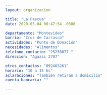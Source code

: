```yaml
---
layout: organizacion

title: "La Pascua"
date: 2020-05-04 00:47:54 -0300

departamento: "Montevideo"
barrio: "Cruz de Carrasco"
actividades: "Punto de Donación"
necesidades: "Alimentos"
telefono_contacto: "25258077 "
direccion: "Agazzi 2707"

otros_contactos: "092465261"
horario: "10 a 15 hs"
aclaraciones: "También retiran a domicilio"
cuenta_bancaria: ""

---
```

